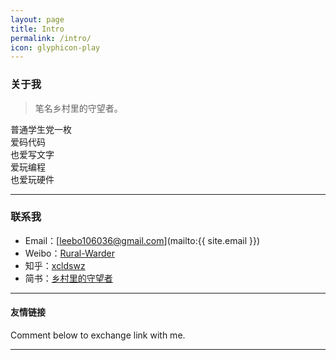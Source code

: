 ```yaml
---
layout: page
title: Intro
permalink: /intro/
icon: glyphicon-play
---
```


### 关于我

> 笔名乡村里的守望者。  

   普通学生党一枚   
   爱码代码   
   也爱写文字   
   爱玩编程   
   也爱玩硬件  
   

---

### 联系我

* Email：[leebo106036@gmail.com](mailto:{{ site.email }})
* Weibo：[Rural-Warder](http://weibo.com/u/5650708993/)
* 知乎：[xcldswz](https://www.zhihu.com/people/xcldswz)
* 简书：[乡村里的守望者](http://www.jianshu.com/users/e67611a6379b/)


---

#### 友情链接


Comment below to exchange link with me.  

---
